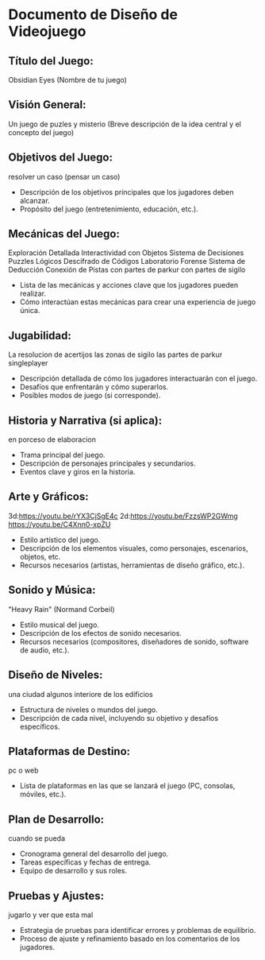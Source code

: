 # Documento de Diseño de Videojuego

## Título del Juego:
Obsidian Eyes
(Nombre de tu juego)

## Visión General:
Un juego de puzles y misterio
(Breve descripción de la idea central y el concepto del juego)

## Objetivos del Juego:
resolver un caso (pensar un caso)
- Descripción de los objetivos principales que los jugadores deben alcanzar.
- Propósito del juego (entretenimiento, educación, etc.).

## Mecánicas del Juego:
Exploración Detallada
Interactividad con Objetos
Sistema de Decisiones
Puzzles Lógicos
Descifrado de Códigos
Laboratorio Forense
Sistema de Deducción
Conexión de Pistas
con partes de parkur
con partes de sigilo
- Lista de las mecánicas y acciones clave que los jugadores pueden realizar.
- Cómo interactúan estas mecánicas para crear una experiencia de juego única.

## Jugabilidad:
La resolucion de acertijos
las zonas de sigilo 
las partes de parkur
singleplayer
- Descripción detallada de cómo los jugadores interactuarán con el juego.
- Desafíos que enfrentarán y cómo superarlos.
- Posibles modos de juego (si corresponde).

## Historia y Narrativa (si aplica):
en porceso de elaboracion
- Trama principal del juego.
- Descripción de personajes principales y secundarios.
- Eventos clave y giros en la historia.

## Arte y Gráficos:
3d:https://youtu.be/rYX3CjSgE4c
2d:https://youtu.be/FzzsWP2GWmg
https://youtu.be/C4Xnn0-xpZU
- Estilo artístico del juego.
- Descripción de los elementos visuales, como personajes, escenarios, objetos, etc.
- Recursos necesarios (artistas, herramientas de diseño gráfico, etc.).

## Sonido y Música:
"Heavy Rain" (Normand Corbeil)
- Estilo musical del juego.
- Descripción de los efectos de sonido necesarios.
- Recursos necesarios (compositores, diseñadores de sonido, software de audio, etc.).

## Diseño de Niveles:
una ciudad algunos interiore de los edificios 
- Estructura de niveles o mundos del juego.
- Descripción de cada nivel, incluyendo su objetivo y desafíos específicos.

## Plataformas de Destino:
pc o web
- Lista de plataformas en las que se lanzará el juego (PC, consolas, móviles, etc.).

## Plan de Desarrollo:
cuando se pueda
- Cronograma general del desarrollo del juego.
- Tareas específicas y fechas de entrega.
- Equipo de desarrollo y sus roles.

## Pruebas y Ajustes:
jugarlo y ver que esta mal
- Estrategia de pruebas para identificar errores y problemas de equilibrio.
- Proceso de ajuste y refinamiento basado en los comentarios de los jugadores.

